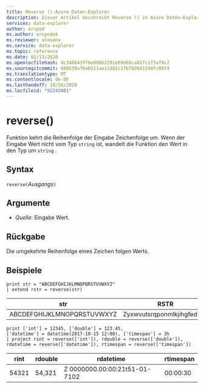 ```yaml
---
title: Reverse ()-Azure Daten-Explorer
description: Dieser Artikel beschreibt Reverse () in Azure Daten-Explorer.
services: data-explorer
author: orspod
ms.author: orspodek
ms.reviewer: alexans
ms.service: data-explorer
ms.topic: reference
ms.date: 02/13/2020
ms.openlocfilehash: dc348643ff6e098b2291e69d68ca817c1f5af9c2
ms.sourcegitcommit: 608539af6ab511aa11d82c17b782641340fc8974
ms.translationtype: MT
ms.contentlocale: de-DE
ms.lasthandoff: 10/20/2020
ms.locfileid: "92243001"
---
```

# <a name="reverse"></a>reverse()

Funktion kehrt die Reihenfolge der Eingabe Zeichenfolge um.
Wenn der Eingabe Wert nicht vom Typ `string` ist, wandelt die Funktion den Wert in den Typ um `string` .

## <a name="syntax"></a>Syntax

`reverse(`*Ausgangs*`)`

## <a name="arguments"></a>Argumente

* *Quelle*: Eingabe Wert.  

## <a name="returns"></a>Rückgabe

Die umgekehrte Reihenfolge eines Zeichen folgen Werts.

## <a name="examples"></a>Beispiele

```kusto
print str = "ABCDEFGHIJKLMNOPQRSTUVWXYZ"
| extend rstr = reverse(str)
```

|str|RSTR|
|---|---|
|ABCDEFGHIJKLMNOPQRSTUVWXYZ|Zyxwvutsrqponmlkjihgfedcba|


```kusto
print ['int'] = 12345, ['double'] = 123.45, 
['datetime'] = datetime(2017-10-15 12:00), ['timespan'] = 3h
| project rint = reverse(['int']), rdouble = reverse(['double']), 
rdatetime = reverse(['datetime']), rtimespan = reverse(['timespan'])
```

|rint|rdouble|rdatetime|rtimespan|
|---|---|---|---|
|54321|54,321|Z 0000000.00:00:21t51-01-7102|00:00:30|
